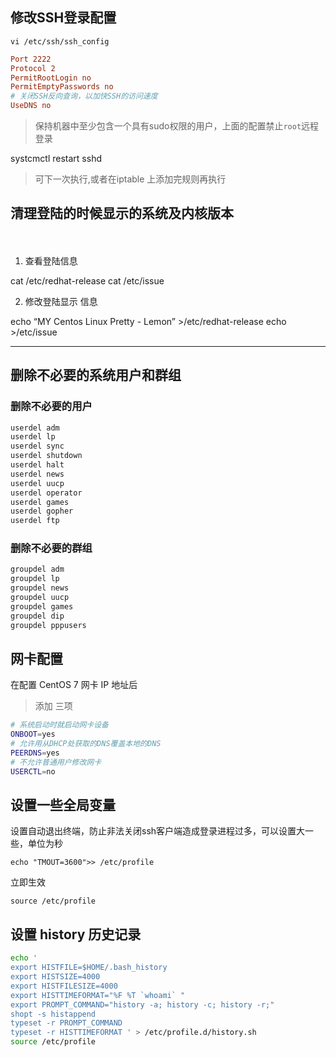 ## 修改SSH登录配置

`vi /etc/ssh/ssh_config`

```conf
Port 2222
Protocol 2
PermitRootLogin no 
PermitEmptyPasswords no
# 关闭SSH反向查询，以加快SSH的访问速度
UseDNS no
```
> 保持机器中至少包含一个具有sudo权限的用户，上面的配置禁止`root`远程登录

systcmctl restart sshd

> 可下一次执行,或者在iptable 上添加完规则再执行

## 清理登陆的时候显示的系统及内核版本
　
1. 查看登陆信息

cat /etc/redhat-release
cat /etc/issue

2. 修改登陆显示 信息

echo “MY Centos Linux Pretty - Lemon” >/etc/redhat-release 
echo >/etc/issue

-------------

## 删除不必要的系统用户和群组

### 删除不必要的用户

```sh
userdel adm
userdel lp
userdel sync
userdel shutdown
userdel halt
userdel news
userdel uucp
userdel operator
userdel games
userdel gopher
userdel ftp
```

### 删除不必要的群组

```sh
groupdel adm
groupdel lp
groupdel news
groupdel uucp
groupdel games
groupdel dip
groupdel pppusers
```

## 网卡配置

在配置 CentOS 7 网卡 IP 地址后

> 添加 三项

```sh
# 系统启动时就启动网卡设备
ONBOOT=yes
# 允许用从DHCP处获取的DNS覆盖本地的DNS
PEERDNS=yes
# 不允许普通用户修改网卡
USERCTL=no
```
 
## 设置一些全局变量

设置自动退出终端，防止非法关闭ssh客户端造成登录进程过多，可以设置大一些，单位为秒

`echo "TMOUT=3600">> /etc/profile`


立即生效

`source /etc/profile`

## 设置 history 历史记录

```sh
echo '
export HISTFILE=$HOME/.bash_history
export HISTSIZE=4000
export HISTFILESIZE=4000
export HISTTIMEFORMAT="%F %T `whoami` "
export PROMPT_COMMAND="history -a; history -c; history -r;"
shopt -s histappend
typeset -r PROMPT_COMMAND
typeset -r HISTTIMEFORMAT ' > /etc/profile.d/history.sh
source /etc/profile
```